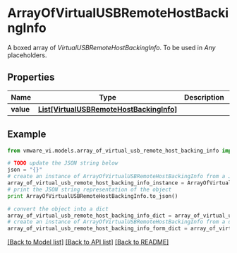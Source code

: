 # ArrayOfVirtualUSBRemoteHostBackingInfo

A boxed array of *VirtualUSBRemoteHostBackingInfo*. To be used in *Any* placeholders. 

## Properties
Name | Type | Description | Notes
------------ | ------------- | ------------- | -------------
**value** | [**List[VirtualUSBRemoteHostBackingInfo]**](VirtualUSBRemoteHostBackingInfo.md) |  | 

## Example

```python
from vmware_vi.models.array_of_virtual_usb_remote_host_backing_info import ArrayOfVirtualUSBRemoteHostBackingInfo

# TODO update the JSON string below
json = "{}"
# create an instance of ArrayOfVirtualUSBRemoteHostBackingInfo from a JSON string
array_of_virtual_usb_remote_host_backing_info_instance = ArrayOfVirtualUSBRemoteHostBackingInfo.from_json(json)
# print the JSON string representation of the object
print ArrayOfVirtualUSBRemoteHostBackingInfo.to_json()

# convert the object into a dict
array_of_virtual_usb_remote_host_backing_info_dict = array_of_virtual_usb_remote_host_backing_info_instance.to_dict()
# create an instance of ArrayOfVirtualUSBRemoteHostBackingInfo from a dict
array_of_virtual_usb_remote_host_backing_info_form_dict = array_of_virtual_usb_remote_host_backing_info.from_dict(array_of_virtual_usb_remote_host_backing_info_dict)
```
[[Back to Model list]](../README.md#documentation-for-models) [[Back to API list]](../README.md#documentation-for-api-endpoints) [[Back to README]](../README.md)


